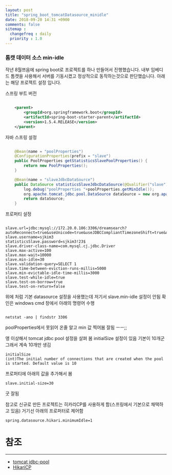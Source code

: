 ```yaml
---
layout: post
title: "spring_boot_tomcatDatasource_minidle"
date: 2018-09-20 14:31 +0900
comments: false
sitemap :
  changefreq : daily
  priority : 1.0
---
```


### 톰캣 데이터 소스 min-idle

작년 8월쯔음에 spring boot로 프로젝트를 하나 만들어서 진행했습니다. 
내부 임베디드 톰캣을 사용해서 서버를 기동시켰고 정상적으로 동작하는것으로 판단했습니다. 아래는 해당 프로젝트 설정 입니다.

스프링 부트 버전

```xml

	<parent>
		<groupId>org.springframework.boot</groupId>
		<artifactId>spring-boot-starter-parent</artifactId>
		<version>1.5.4.RELEASE</version>
	</parent>

```

자바 스프링 설정

```java

    @Bean(name = "poolProperties")
    @ConfigurationProperties(prefix = "slave")
    public PoolProperties getStatisticsSlavePoolProperties() {
        return new PoolProperties();
    }

    @Bean(name = "slaveJdbcDataSource")
    public DataSource statisticsSlaveJdbcDataSource(@Qualifier("slave") PoolProperties poolProperties) {
        log.debug("poolProperties "+poolProperties.getMinIdle());
        org.apache.tomcat.jdbc.pool.DataSource dataSource = new org.apache.tomcat.jdbc.pool.DataSource(poolProperties);
        return dataSource;
    }

```

프로퍼티 설정

```

slave.url=jdbc:mysql://172.20.0.106:3306/dreamsearch?autoReconnect=true&useUnicode=true&useJDBCCompliantTimezoneShift=true&useLegacyDatetimeCode=false&serverTimezone=UTC&zeroDateTimeBehavior=convertToNull
slave.username=sjkim3
statisticsSlave.password=sjkim3!23$
slave.driver-class-name=com.mysql.cj.jdbc.Driver
slave.max-active=100
slave.max-wait=10000
slave.min-idle=30
slave.validation-query=SELECT 1
slave.time-between-eviction-runs-millis=5000
slave.min-evictable-idle-time-millis=3000
slave.test-while-idle=true
slave.test-on-borrow=true
slave.test-on-return=false

```

위에 처럼 기본 datasource 설정을 사용했는데 저기서 slave.min-idle 설정이 안됨 확인은 windows cmd 창에서 아래의 명령어 수행

```

netstat -ano | findstr 3306

```

poolProperties에서 못읽어 온줄 알고 min 값 찍어봄 잘됨 ㅡㅡ;;

앵 이상해서 tomcat jdbc pool 설정을 살펴 봄 initialSize 설정이 있음 기본이 10개군 그래서 계속 10개만 생김

```
initialSize	
(int)The initial number of connections that are created when the pool is started. Default value is 10

```

프로퍼티에 아래의 값을 추가해서 봄

```
slave.initial-size=30

```

굿 잘됨

참고로 신규로 만든 프로젝트는 히카리CP를 사용하게 함(스프링에서 기본으로 채택하고 있음) 거기선 아래의 프로퍼터로 제어함

```
spring.datasource.hikari.minimumIdle=1

```

# 참조 
-----
* [tomcat jdbc-pool](https://tomcat.apache.org/tomcat-8.5-doc/jdbc-pool.html)
* [HikariCP](https://github.com/brettwooldridge/HikariCP)
